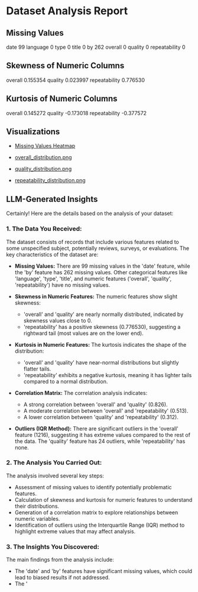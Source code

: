 # Dataset Analysis Report

## Missing Values
date              99
language           0
type               0
title              0
by               262
overall            0
quality            0
repeatability      0

## Skewness of Numeric Columns
overall          0.155354
quality          0.023997
repeatability    0.776530

## Kurtosis of Numeric Columns
overall          0.145272
quality         -0.173018
repeatability   -0.377572

## Visualizations
- [Missing Values Heatmap](correlation_matrix.png)
- [overall_distribution.png](overall_distribution.png)

- [quality_distribution.png](quality_distribution.png)

- [repeatability_distribution.png](repeatability_distribution.png)

## LLM-Generated Insights
Certainly! Here are the details based on the analysis of your dataset:

### 1. The Data You Received:
The dataset consists of records that include various features related to some unspecified subject, potentially reviews, surveys, or evaluations. The key characteristics of the dataset are:

- **Missing Values:** There are 99 missing values in the 'date' feature, while the 'by' feature has 262 missing values. Other categorical features like 'language', 'type', 'title', and numeric features ('overall', 'quality', 'repeatability') have no missing values.
  
- **Skewness in Numeric Features:** The numeric features show slight skewness:
  - 'overall' and 'quality' are nearly normally distributed, indicated by skewness values close to 0.
  - 'repeatability' has a positive skewness (0.776530), suggesting a rightward tail (most values are on the lower end).

- **Kurtosis in Numeric Features:** The kurtosis indicates the shape of the distribution:
  - 'overall' and 'quality' have near-normal distributions but slightly flatter tails.
  - 'repeatability' exhibits a negative kurtosis, meaning it has lighter tails compared to a normal distribution.

- **Correlation Matrix:** The correlation analysis indicates:
  - A strong correlation between 'overall' and 'quality' (0.826).
  - A moderate correlation between 'overall' and 'repeatability' (0.513).
  - A lower correlation between 'quality' and 'repeatability' (0.312).

- **Outliers (IQR Method):** There are significant outliers in the 'overall' feature (1216), suggesting it has extreme values compared to the rest of the data. The 'quality' feature has 24 outliers, while 'repeatability' has none.

### 2. The Analysis You Carried Out:
The analysis involved several key steps:
- Assessment of missing values to identify potentially problematic features.
- Calculation of skewness and kurtosis for numeric features to understand their distributions.
- Generation of a correlation matrix to explore relationships between numeric variables.
- Identification of outliers using the Interquartile Range (IQR) method to highlight extreme values that may affect analysis.

### 3. The Insights You Discovered:
The main findings from the analysis include:
- The 'date' and 'by' features have significant missing values, which could lead to biased results if not addressed.
- The '
